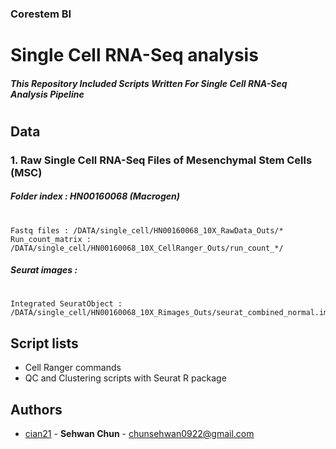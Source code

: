 ### Corestem BI


# Single Cell RNA-Seq analysis
##### This Repository Included Scripts Written For Single Cell RNA-Seq Analysis Pipeline 

  #
  #
  #
  #
  #
  #
  #
  #
  #

## Data
### 1.  Raw Single Cell RNA-Seq Files of Mesenchymal Stem Cells (MSC)
#####  Folder index : HN00160068 (Macrogen)
  #
```
Fastq files : /DATA/single_cell/HN00160068_10X_RawData_Outs/*
Run_count_matrix : /DATA/single_cell/HN00160068_10X_CellRanger_Outs/run_count_*/
```
#####  Seurat images :
  #
```
Integrated SeuratObject : /DATA/single_cell/HN00160068_10X_Rimages_Outs/seurat_combined_normal.image.h5seurat
```


## Script lists

- Cell Ranger commands
- QC and Clustering scripts with Seurat R package


## Authors
  - [cian21](https://github.com/cian21) - **Sehwan Chun** - <chunsehwan0922@gmail.com>



